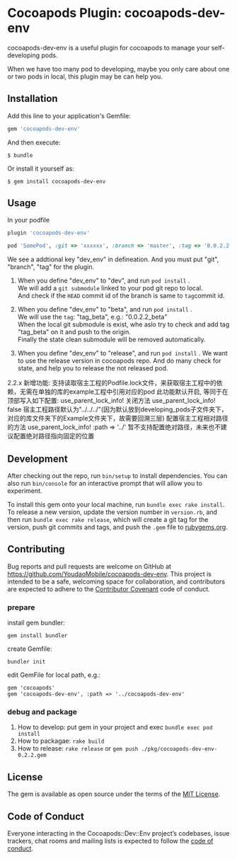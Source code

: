 # Cocoapods Plugin: cocoapods-dev-env

cocoapods-dev-env is a useful plugin for cocoapods to manage your self-developing pods.

When we have too many pod to developing, maybe you only care about one or two pods in local, this plugin may be can help you.

## Installation

Add this line to your application's Gemfile:

```ruby
gem 'cocoapods-dev-env'
```

And then execute:

    $ bundle

Or install it yourself as:

    $ gem install cocoapods-dev-env

## Usage

In your podfile
```ruby
plugin 'cocoapods-dev-env'

pod 'SomePod', :git => 'xxxxxx', :branch => 'master', :tag => '0.0.2.2', :dev_env => 'dev'
```
We see a addtional key "dev_env" in defineation. And you must put "git", "branch", "tag" for the plugin.

1. When you define "dev_env" to "dev", and run ```pod install``` .  
We will add a ```git submodule``` linked to your pod git repo to local.  
And check if the ```HEAD``` commit id of the branch is same to ```tag```commit id.

2. When you define "dev_env" to "beta", and run ```pod install``` .  
We will use the ```tag```: "tag_beta", e.g.: "0.0.2.2_beta"  
When the local git submodule is exist, whe aslo try to check and add tag "tag_beta" on it and push to the origin.  
Finally the state clean submodule will be removed automatically.

3. When you define "dev_env" to "release", and run ```pod install``` . 
We want to use the release version in cocoapods repo. And do many check for state, and help you to release the not released pod.  

2.2.x 新增功能: 支持读取宿主工程的Podfile.lock文件，来获取宿主工程中的依赖，无需在单独的库的example工程中引用对应的pod
        此功能默认开启, 等同于在顶部写入如下配置: use_parent_lock_info!
        关闭方法 use_parent_lock_info! false
        宿主工程路径默认为"../../../"(因为默认放到developing_pods子文件夹下，对应的库文件夹下的Example文件夹下，故需要回溯三层)
        配置宿主工程相对路径的方法 use_parent_lock_info! :path => '../'
        暂不支持配置绝对路径，未来也不建议配置绝对路径指向固定的位置
        


## Development

After checking out the repo, run `bin/setup` to install dependencies. You can also run `bin/console` for an interactive prompt that will allow you to experiment.

To install this gem onto your local machine, run `bundle exec rake install`. To release a new version, update the version number in `version.rb`, and then run `bundle exec rake release`, which will create a git tag for the version, push git commits and tags, and push the `.gem` file to [rubygems.org](https://rubygems.org).

## Contributing

Bug reports and pull requests are welcome on GitHub at https://github.com/YoudaoMobile/cocoapods-dev-env. This project is intended to be a safe, welcoming space for collaboration, and contributors are expected to adhere to the [Contributor Covenant](http://contributor-covenant.org) code of conduct.

### prepare
install gem bundler:  
    
    gem install bundler

create Gemfile:
    
    bundler init

edit GemFile for local path, e.g.:

    gem 'cocoapods'
    gem 'cocoapods-dev-env', :path => '../cocoapods-dev-env'

### debug and package
1. How to develop: put gem in your project and exec `bundle exec pod install`
2. How to packagae: `rake build` 
3. How to release: `rake release` or `gem push ./pkg/cocoapods-dev-env-0.2.2.gem` 


## License

The gem is available as open source under the terms of the [MIT License](https://opensource.org/licenses/MIT).

## Code of Conduct

Everyone interacting in the Cocoapods::Dev::Env project’s codebases, issue trackers, chat rooms and mailing lists is expected to follow the [code of conduct](https://github.com/YoudaoMobile/cocoapods-dev-env/blob/master/CODE_OF_CONDUCT.md).
